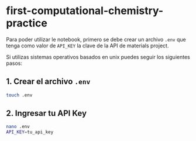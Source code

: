 # first-computational-chemistry-practice

Para poder utilizar le notebook, primero se debe crear un archivo `.env` que tenga como valor de `API_KEY` la clave de la API de materials project.

Si utilizas sistemas operativos basados en unix puedes seguir los siguientes pasos:

## 1. Crear el archivo `.env`
```bash
touch .env
```

## 2. Ingresar tu API Key
```bash
nano .env
API_KEY=tu_api_key 
```
